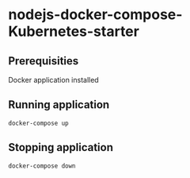 # nodejs-docker-compose-Kubernetes-starter
## Prerequisities
Docker application installed
## Running application
`docker-compose up`
## Stopping application
`docker-compose down`
